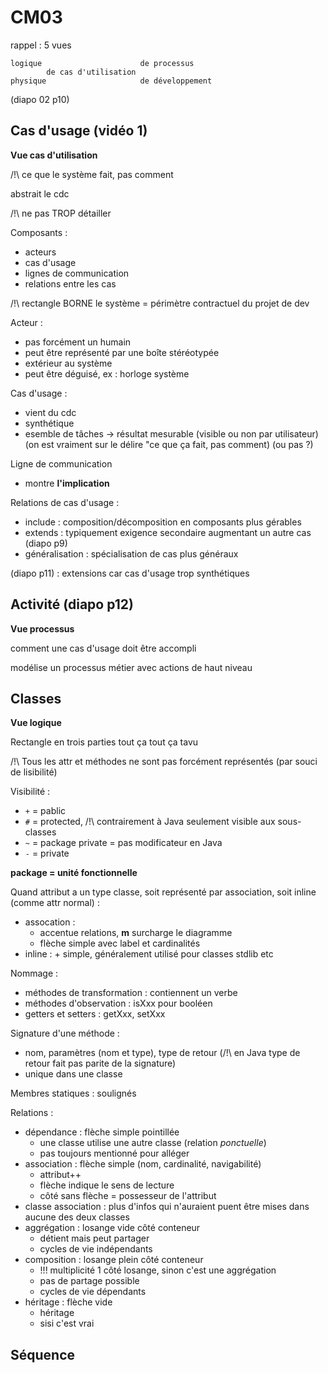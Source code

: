 # CM03

rappel : 5 vues

```
logique                      de processus
        de cas d'utilisation
physique                     de développement
```

(diapo 02 p10)

## Cas d'usage (vidéo 1)

**Vue cas d'utilisation**

/!\ ce que le système fait, pas comment

abstrait le cdc

/!\ ne pas TROP détailler

Composants :
- acteurs
- cas d'usage
- lignes de communication
- relations entre les cas

/!\ rectangle BORNE le système = périmètre contractuel du projet de dev

Acteur :
- pas forcément un humain
- peut être représenté par une boîte stéréotypée
- extérieur au système
- peut être déguisé, ex : horloge système

Cas d'usage :
- vient du cdc
- synthétique
- esemble de tâches -> résultat mesurable (visible ou non par utilisateur) (on est vraiment sur le délire "ce que ça fait, pas comment) (ou pas ?)

Ligne de communication
- montre **l'implication**

Relations de cas d'usage :
- include : composition/décomposition en composants plus gérables
- extends : typiquement exigence secondaire augmentant un autre cas (diapo p9)
- généralisation : spécialisation de cas plus généraux

(diapo p11) : extensions car cas d'usage trop synthétiques

## Activité (diapo p12)

**Vue processus**

comment une cas d'usage doit être accompli

modélise un processus métier avec actions de haut niveau

## Classes

**Vue logique**

Rectangle en trois parties tout ça tout ça tavu

/!\ Tous les attr et méthodes ne sont pas forcément représentés
(par souci de lisibilité)

Visibilité :
- `+` = pablic
- `#` = protected, /!\ contrairement à Java seulement visible aux sous-classes
- `~` = package private = pas modificateur en Java
- `-` = private

**package = unité fonctionnelle**

Quand attribut a un type classe, soit représenté par association, soit inline
(comme attr normal) :
- assocation :
  - accentue relations, **m** surcharge le diagramme
  - flèche simple avec label et cardinalités
- inline : + simple, généralement utilisé pour classes stdlib etc

Nommage :
- méthodes de transformation : contiennent un verbe
- méthodes d'observation : isXxx pour booléen
- getters et setters : getXxx, setXxx

Signature d'une méthode : 
- nom, paramètres (nom et type), type de retour (/!\ en Java type de retour fait pas parite de la signature)
- unique dans une classe

Membres statiques : soulignés

Relations :
- dépendance : flèche simple pointillée
  - une classe utilise une autre classe (relation *ponctuelle*)
  - pas toujours mentionné pour alléger
- association : flèche simple (nom, cardinalité, navigabilité)
  - attribut++
  - flèche indique le sens de lecture
  - côté sans flèche = possesseur de l'attribut
- classe association : plus d'infos qui n'auraient puent être mises dans aucune des deux classes
- aggrégation : losange vide côté conteneur
  - détient mais peut partager
  - cycles de vie indépendants
- composition : losange plein côté conteneur
  - !!! multiplicité 1 côté losange, sinon c'est une aggrégation
  - pas de partage possible
  - cycles de vie dépendants
- héritage : flèche vide
  - héritage
  - sisi c'est vrai

## Séquence

